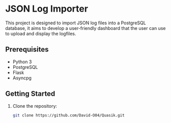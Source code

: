 # JSON Log Importer

This project is designed to import JSON log files into a PostgreSQL database, it aims to develop a user-friendly dashboard that the user can use to upload and display the logfiles.

## Prerequisites

- Python 3
- PostgreSQL
- Flask
- Asyncpg

## Getting Started

1. Clone the repository:

   ```bash
   git clone https://github.com/David-O04/Quasik.git
